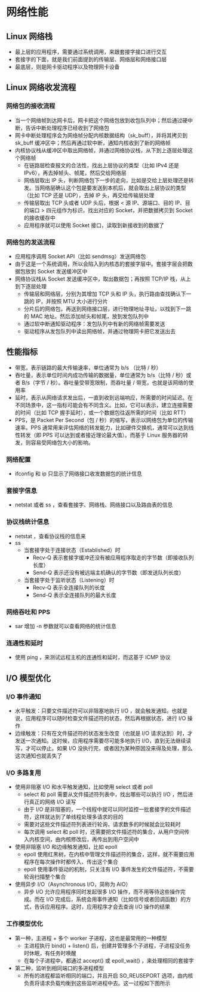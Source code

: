 # 网络性能

## Linux 网络栈

- 最上层的应用程序，需要通过系统调用，来跟套接字接口进行交互
- 套接字的下面，就是我们前面提到的传输层、网络层和网络接口层
- 最底层，则是网卡驱动程序以及物理网卡设备

## Linux 网络收发流程

### 网络包的接收流程

- 当一个网络帧到达网卡后，网卡把这个网络包放到收包队列中；然后通过硬中断，告诉中断处理程序已经收到了网络包
- 网卡中断处理程序会为网络帧分配内核数据结构（sk_buff），并将其拷贝到 sk_buff 缓冲区中；然后再通过软中断，通知内核收到了新的网络帧
- 内核协议栈从缓冲区中取出网络帧，并通过网络协议栈，从下到上逐层处理这个网络帧
  - 在链路层检查报文的合法性，找出上层协议的类型（比如 IPv4 还是 IPv6），再去掉帧头、帧尾，然后交给网络层
  - 网络层取出 IP 头，判断网络包下一步的走向，比如是交给上层处理还是转发。当网络层确认这个包是要发送到本机后，就会取出上层协议的类型（比如 TCP 还是 UDP），去掉 IP 头，再交给传输层处理
  - 传输层取出 TCP 头或者 UDP 头后，根据 < 源 IP、源端口、目的 IP、目的端口 > 四元组作为标识，找出对应的 Socket，并把数据拷贝到 Socket 的接收缓存中
  - 应用程序就可以使用 Socket 接口，读取到新接收到的数据了

### 网络包的发送流程

- 应用程序调用 Socket API（比如 sendmsg）发送网络包
- 由于这是一个系统调用，所以会陷入到内核态的套接字层中。套接字层会把数据包放到 Socket 发送缓冲区中
- 网络协议栈从 Socket 发送缓冲区中，取出数据包；再按照 TCP/IP 栈，从上到下逐层处理
  - 传输层和网络层，分别为其增加 TCP 头和 IP 头，执行路由查找确认下一跳的 IP，并按照 MTU 大小进行分片
  - 分片后的网络包，再送到网络接口层，进行物理地址寻址，以找到下一跳的 MAC 地址。然后添加帧头和帧尾，放到发包队列中
  - 通过软中断通知驱动程序：发包队列中有新的网络帧需要发送
  - 驱动程序从发包队列中读出网络帧，并通过物理网卡把它发送出去

## 性能指标

- 带宽，表示链路的最大传输速率，单位通常为 b/s （比特 / 秒）
- 吞吐量，表示单位时间内成功传输的数据量，单位通常为 b/s（比特 / 秒）或者 B/s（字节 / 秒）。吞吐量受带宽限制，而吞吐量 / 带宽，也就是该网络的使用率
- 延时，表示从网络请求发出后，一直到收到远端响应，所需要的时间延迟。在不同场景中，这一指标可能会有不同含义。比如，它可以表示，建立连接需要的时间（比如 TCP 握手延时），或一个数据包往返所需的时间（比如 RTT）
- PPS，是 Packet Per Second（包 / 秒）的缩写，表示以网络包为单位的传输速率。PPS 通常用来评估网络的转发能力，比如硬件交换机，通常可以达到线性转发（即 PPS 可以达到或者接近理论最大值）。而基于 Linux 服务器的转发，则容易受网络包大小的影响。

### 网络配置

- ifconfig 和 ip 只显示了网络接口收发数据包的统计信息

### 套接字信息

- netstat 或者 ss ，查看套接字、网络栈、网络接口以及路由表的信息

### 协议栈统计信息

- netstat ，查看协议栈的信息来
- ss
  - 当套接字处于连接状态（Established）时
    - Recv-Q 表示套接字缓冲还没有被应用程序取走的字节数（即接收队列长度）
    - Send-Q 表示还没有被远端主机确认的字节数（即发送队列长度）
  - 当套接字处于监听状态（Listening）时
    - Recv-Q 表示全连接队列的长度
    - Send-Q 表示全连接队列的最大长度

### 网络吞吐和 PPS

- sar 增加 -n 参数就可以查看网络的统计信息

### 连通性和延时

- 使用 ping ，来测试远程主机的连通性和延时，而这基于 ICMP 协议

## I/O 模型优化

### I/O 事件通知

- 水平触发：只要文件描述符可以非阻塞地执行 I/O ，就会触发通知。也就是说，应用程序可以随时检查文件描述符的状态，然后再根据状态，进行 I/O 操作
- 边缘触发：只有在文件描述符的状态发生改变（也就是 I/O 请求达到）时，才发送一次通知。这时候，应用程序需要尽可能多地执行 I/O，直到无法继续读写，才可以停止。如果 I/O 没执行完，或者因为某种原因没来得及处理，那么这次通知也就丢失了

### I/O 多路复用

- 使用非阻塞 I/O 和水平触发通知，比如使用 select 或者 poll
  - select 和 poll 需要从文件描述符列表中，找出哪些可以执行 I/O ，然后进行真正的网络 I/O 读写
  - 由于 I/O 是非阻塞的，一个线程中就可以同时监控一批套接字的文件描述符，这样就达到了单线程处理多请求的目的
  - 需要对这些文件描述符列表进行轮询，请求数多的时候就会比较耗时
  - 每次调用 select 和 poll 时，还需要把文件描述符的集合，从用户空间传入内核空间，由内核修改后，再传出到用户空间中
- 使用非阻塞 I/O 和边缘触发通知，比如 epoll
  - epoll 使用红黑树，在内核中管理文件描述符的集合，这样，就不需要应用程序在每次操作时都传入、传出这个集合
  - epoll 使用事件驱动的机制，只关注有 I/O 事件发生的文件描述符，不需要轮询扫描整个集合
- 使用异步 I/O（Asynchronous I/O，简称为 AIO）
  - 异步 I/O 允许应用程序同时发起很多 I/O 操作，而不用等待这些操作完成。而在 I/O 完成后，系统会用事件通知（比如信号或者回调函数）的方式，告诉应用程序。这时，应用程序才会去查询 I/O 操作的结果

### 工作模型优化

- 第一种，主进程 + 多个 worker 子进程，这也是最常用的一种模型
  - 主进程执行 bind() + listen() 后，创建并管理多个子进程，子进程没任务时休眠，有任务时唤醒
  - 在每个子进程中，都通过 accept() 或 epoll_wait() ，来处理相同的套接字
- 第二种，监听到相同端口的多进程模型
  - 所有的进程都监听相同的端口，并且开启 SO_REUSEPORT 选项，由内核负责将请求负载均衡到这些监听进程中去。这一过程如下图所示
